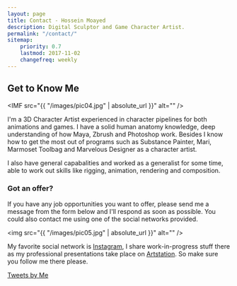 ```yaml
---
layout: page
title: Contact - Hossein Moayed
description: Digital Sculptor and Game Character Artist.
permalink: "/contact/"
sitemap:
    priority: 0.7
    lastmod: 2017-11-02
    changefreq: weekly
---
```

## Get to Know Me

<span class="image left"><IMF src="{{ "/images/pic04.jpg" | absolute_url }}" alt="" /></span>

I'm a 3D Character Artist experienced in character pipelines for both animations and games. I have a solid human anatomy knowledge, deep understanding of how Maya, Zbrush and Photoshop work. Besides I know how to get the most out of programs such as Substance Painter, Mari, Marmoset Toolbag and Marvelous Designer as a character artist.

I also have general capabalities and worked as a generalist for some time, able to work out skills like rigging, animation, rendering and composition.

### Got an offer?
<div class="box">
  <p>
  If you have any job opportunities you want to offer, please send me a message from the form below and I'll respond as soon as possible. You could also contact me using one of the social networks provided.
  </p>
</div>

<span class="image left"><img src="{{ "/images/pic05.jpg" | absolute_url }}" alt="" /></span>

My favorite social network is [Instagram](https://www.instagram.com/hosseinmoayed_/?hl=en), I share work-in-progress stuff there as my professional presentations take place on [Artstation](https://www.artstation.com/Hossimo). So make sure you follow me there please.

<a class="twitter-timeline" data-theme="dark" href="https://twitter.com/hossimO">Tweets by Me</a> <script async src="https://platform.twitter.com/widgets.js" charset="utf-8"></script>
